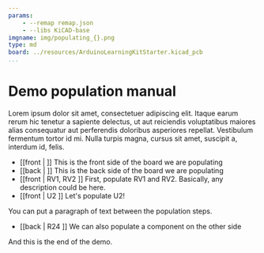 ```yaml
---
params:
    - --remap remap.json
    - --libs KiCAD-base
imgname: img/populating_{}.png
type: md
board: ../resources/ArduinoLearningKitStarter.kicad_pcb
...
```


# Demo population manual

Lorem ipsum dolor sit amet, consectetuer adipiscing elit. Itaque earum rerum hic tenetur a sapiente delectus, ut aut reiciendis voluptatibus maiores alias consequatur aut perferendis doloribus asperiores repellat. Vestibulum fermentum tortor id mi. Nulla turpis magna, cursus sit amet, suscipit a, interdum id, felis.

- [[front | ]] This is the front side of the board we are populating
- [[back | ]] This is the back side of the board we are populating
- [[front | RV1, RV2 ]] First, populate RV1 and RV2. Basically, any description could be here.
- [[front | U2 ]] Let's populate U2!

You can put a paragraph of text between the population steps.

- [[back | R24 ]] We can also populate a component on the other side

And this is the end of the demo.
